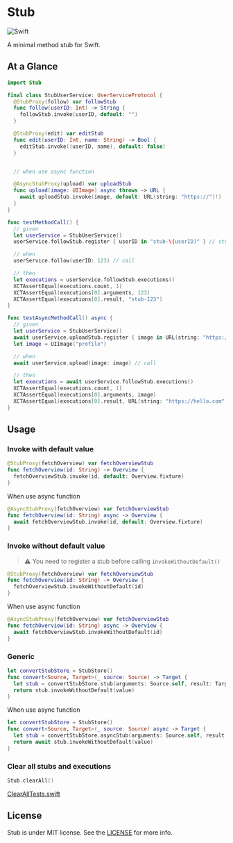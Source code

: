 # Stub

![Swift](https://img.shields.io/badge/Swift-5.0-orange.svg)

A minimal method stub for Swift.

## At a Glance

```swift
import Stub

final class StubUserService: UserServiceProtocol {
  @StubProxy(follow) var followStub
  func follow(userID: Int) -> String {
    followStub.invoke(userID, default: "")
  }

  @StubProxy(edit) var editStub
  func edit(userID: Int, name: String) -> Bool {
    editStub.invoke((userID, name), default: false)
  }


  // when use async function

  @AsyncStubProxy(upload) var uploadStub
  func upload(image: UIImage) async throws -> URL {
    await uploadStub.invoke(image, default: URL(string: "https://")!)
  }
}

func testMethodCall() {
  // given
  let userService = StubUserService()
  userService.followStub.register { userID in "stub-\(userID)" } // stub

  // when
  userService.follow(userID: 123) // call

  // then
  let executions = userService.followStub.executions()
  XCTAssertEqual(executions.count, 1)
  XCTAssertEqual(executions[0].arguments, 123)
  XCTAssertEqual(executions[0].result, "stub-123")
}

func testAsyncMethodCall() async {
  // given
  let userService = StubUserService()
  await userService.uploadStub.register { image in URL(string: "https://hello.com")! } // stub
  let image = UIImage("profile")

  // when
  await userService.upload(image: image) // call

  // then
  let executions = await userService.followStub.executions()
  XCTAssertEqual(executions.count, 1)
  XCTAssertEqual(executions[0].arguments, image)
  XCTAssertEqual(executions[0].result, URL(string: "https://hello.com")!)
}
```

## Usage

### Invoke with default value

```swift
@StubProxy(fetchOverview) var fetchOverviewStub
func fetchOverview(id: String) -> Overview {
  fetchOverviewStub.invoke(id, default: Overview.fixture)
}
```

When use async function
```swift
@AsyncStubProxy(fetchOverview) var fetchOverviewStub
func fetchOverview(id: String) async -> Overview {
  await fetchOverviewStub.invoke(id, default: Overview.fixture)
}
```

### Invoke without default value

> ⚠️ You need to register a stub before calling `invokeWithoutDefault()`

```swift
@StubProxy(fetchOverview) var fetchOverviewStub
func fetchOverview(id: String) -> Overview {
  fetchOverviewStub.invokeWithoutDefault(id)
}
```

When use async function
```swift
@AsyncStubProxy(fetchOverview) var fetchOverviewStub
func fetchOverview(id: String) async -> Overview {
  await fetchOverviewStub.invokeWithoutDefault(id)
}
```

### Generic

```swift
let convertStubStore = StubStore()
func convert<Source, Target>(_ source: Source) -> Target {
  let stub = convertStubStore.stub(arguments: Source.self, result: Target.self)
  return stub.invokeWithoutDefault(value)
}
```

When use async function
```swift
let convertStubStore = StubStore()
func convert<Source, Target>(_ source: Source) async -> Target {
  let stub = convertStubStore.asyncStub(arguments: Source.self, result: Target.self)
  return await stub.invokeWithoutDefault(value)
}
```

### Clear all stubs and executions

```swift
Stub.clearAll()
```

[ClearAllTests.swift](Tests/StubTests/ClearAllTests.swift)

## License

Stub is under MIT license. See the [LICENSE](LICENSE) for more info.
